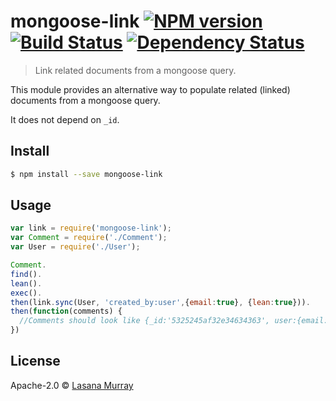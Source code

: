 # mongoose-link [![NPM version][npm-image]][npm-url] [![Build Status][travis-image]][travis-url] [![Dependency Status][daviddm-image]][daviddm-url]
> Link related documents from a mongoose query.

This module provides an alternative way to populate
related (linked) documents from a mongoose query.

It does not depend on `_id`.

## Install

```sh
$ npm install --save mongoose-link
```


## Usage

```js
var link = require('mongoose-link');
var Comment = require('./Comment');
var User = require('./User');

Comment.
find().
lean().
exec().
then(link.sync(User, 'created_by:user',{email:true}, {lean:true})).
then(function(comments) {  
  //Comments should look like {_id:'5325245af32e34634363', user:{email:'x@x.com'}}
})

```

## License

Apache-2.0 © [Lasana Murray](http://quenk.com)

[npm-image]: https://badge.fury.io/js/mongoose-link.svg
[npm-url]: https://npmjs.org/package/mongoose-link
[travis-image]: https://travis-ci.org/metasansana/mongoose-link.svg?branch=master
[travis-url]: https://travis-ci.org/metasansana/mongoose-link
[daviddm-image]: https://david-dm.org/metasansana/mongoose-link.svg?theme=shields.io
[daviddm-url]: https://david-dm.org/metasansana/mongoose-link
